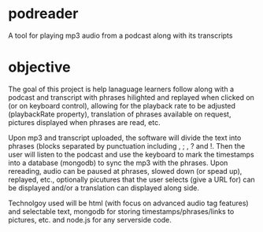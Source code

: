 # podreader
A tool for playing mp3 audio from a podcast along with its transcripts
# objective
The goal of this project is help lanaguage learners follow along with a podcast and transcript with phrases hilighted and replayed when clicked on (or on keyboard control), allowing for the playback rate to be adjusted (playbackRate property), translation of phrases available on request, pictures displayed when phrases are read, etc.

Upon mp3 and transcript uploaded, the software will divide the text into phrases (blocks separated by punctuation including , ; , ? and !.  Then the user will listen to the podcast and use the keyboard to mark the timestamps into a database (mongodb) to sync the mp3 with the phrases.  Upon rereading, audio can be paused at phrases, slowed down (or spead up), replayed, etc., optionally picutures that the user selects (give a URL for) can be displayed and/or a translation can displayed along side.

Technolgoy used will be html (with focus on advanced audio tag features) and selectable text, mongodb for storing timestamps/phrases/links to pictures, etc. and node.js for any serverside code.
